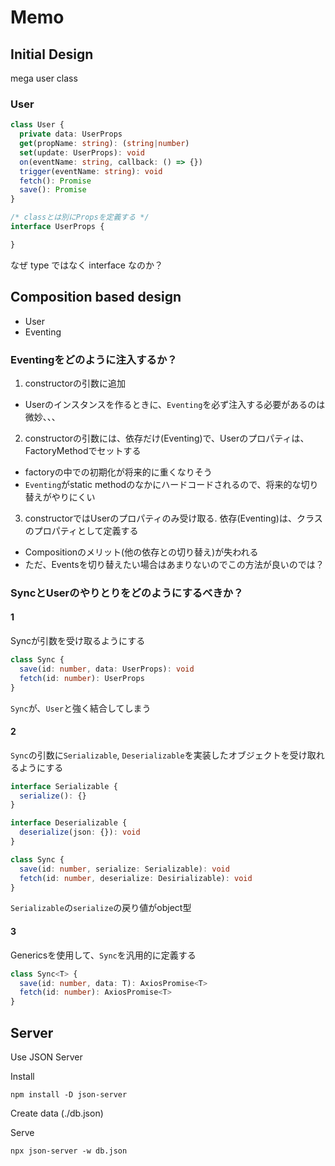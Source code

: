 # Memo

## Initial Design
mega user class
### User

```ts
class User {
  private data: UserProps
  get(propName: string): (string|number)
  set(update: UserProps): void
  on(eventName: string, callback: () => {})
  trigger(eventName: string): void
  fetch(): Promise
  save(): Promise
}

/* classとは別にPropsを定義する */
interface UserProps {

}
```

なぜ type ではなく interface なのか？

## Composition based design
- User
- Eventing

### Eventingをどのように注入するか？
1. constructorの引数に追加
  - Userのインスタンスを作るときに、`Eventing`を必ず注入する必要があるのは微妙、、、
2. constructorの引数には、依存だけ(Eventing)で、Userのプロパティは、FactoryMethodでセットする
  - factoryの中での初期化が将来的に重くなりそう
  - `Eventing`がstatic methodのなかにハードコードされるので、将来的な切り替えがやりにくい
3. constructorではUserのプロパティのみ受け取る. 依存(Eventing)は、クラスのプロパティとして定義する
  - Compositionのメリット(他の依存との切り替え)が失われる
  - ただ、Eventsを切り替えたい場合はあまりないのでこの方法が良いのでは？

### SyncとUserのやりとりをどのようにするべきか？
#### 1
Syncが引数を受け取るようにする

```ts
class Sync {
  save(id: number, data: UserProps): void
  fetch(id: number): UserProps
}
```

`Sync`が、`User`と強く結合してしまう

#### 2
`Sync`の引数に`Serializable`, `Deserializable`を実装したオブジェクトを受け取れるようにする

```ts
interface Serializable {
  serialize(): {}
}

interface Deserializable {
  deserialize(json: {}): void
}

class Sync {
  save(id: number, serialize: Serializable): void
  fetch(id: number, deserialize: Desirializable): void
}
```

`Serializable`の`serialize`の戻り値がobject型

#### 3
Genericsを使用して、`Sync`を汎用的に定義する

```ts
class Sync<T> {
  save(id: number, data: T): AxiosPromise<T>
  fetch(id: number): AxiosPromise<T>
}
```

## Server
Use JSON Server

Install

```shell
npm install -D json-server
```

Create data (./db.json)


Serve
```shell
npx json-server -w db.json
```
